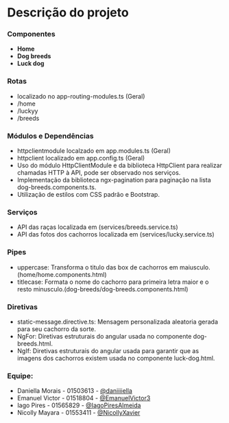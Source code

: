 # Descrição do projeto

### Componentes

- **Home**
- **Dog breeds**
- **Luck dog**

### Rotas
- localizado no app-routing-modules.ts (Geral)
- /home
- /luckyy
- /breeds

### Módulos e Dependências
- httpclientmodule localzado em app.modules.ts (Geral)
- httpclient localizado em app.config.ts (Geral)
- Uso do módulo HttpClientModule e da biblioteca HttpClient para realizar chamadas HTTP à API, pode ser observado nos serviços.
- Implementação da biblioteca ngx-pagination para paginação na lista dog-breeds.components.ts.
- Utilização de estilos com CSS padrão e Bootstrap.

### Serviços
- API das raças localizada em (services/breeds.service.ts)
- API das fotos dos cachorros localizada em (services/lucky.service.ts)

### Pipes
- uppercase: Transforma o titulo das box de cachorros em maiusculo. (home/home.components.html)
- titlecase: Formata o nome do cachorro para primeira letra maior e o resto minusculo.(dog-breeds/dog-breeds.components.html)

### Diretivas

- static-message.directive.ts: Mensagem personalizada aleatoria gerada para seu cachorro da sorte.
- NgFor: Diretivas estruturais do angular usada no componente dog-breeds.html.
- NgIf: Diretivas estruturais do angular usada para garantir que as imagens dos cachorros existem usada no componente luck-dog.html.

### Equipe:
- Daniella Morais - 01503613 - [@daniiiiella](https://github.com/daniiiiella) 
- Emanuel Victor - 01518804 - [@EmanuelVictor3](https://github.com/EmanuelVictor3)
- Iago Pires - 01565829 - [@IagoPiresAlmeida](https://github.com/IagoPiresAlmeida)
- Nicolly Mayara - 01553411 - [@NicollyXavier](https://github.com/NicollyXavier)



